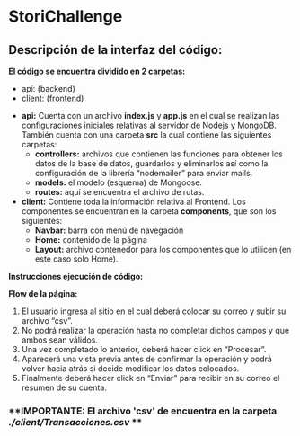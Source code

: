 # **StoriChallenge** 

## Descripción de la interfaz del código: 
**El código se encuentra dividido en 2 carpetas:**
-	api: (backend)
-	client: (frontend)

* **api:** Cuenta con un archivo **index.js** y **app.js** en el cual se realizan las configuraciones iniciales relativas al servidor de Nodejs y MongoDB. 
También cuenta con una carpeta **src** la cual contiene las siguientes carpetas: 
  *  **controllers:** archivos que contienen las funciones para obtener los datos de la base de datos, guardarlos y eliminarlos así como la configuración de la librería “nodemailer” para enviar mails.  
  *  **models:** el modelo (esquema) de Mongoose. 
  *  **routes:** aquí se encuentra el archivo de rutas. 
* **client:** Contiene toda la información relativa al Frontend. Los componentes se encuentran en la carpeta **components**, que son los siguientes: 
  *  **Navbar:** barra con menú de navegación 
  *  **Home:** contenido de la página 
  *  **Layout:** archivo contenedor para los componentes que lo utilicen (en este caso solo Home). 

**Instrucciones ejecución de código:**
<!-- 1. Instalar Nodejs
2. Instalar Mongodb
3. Clonar repositorio
4. Crear una carpeta en el disco **C:/** llamada **data** y dentro de esta crear otra llamada **db** (dejarla vacía). 
5. Desde la consola en cualquier directorio correr el comando **mongod** 
6. Desde la consola situarse en la carpeta **api** y colocar **npm start** 
7. Desde la consola situarse en la carpeta **client** y colocar **npm run dev** -->

**Flow de la página:**
1.	El usuario ingresa al sitio en el cual deberá colocar su correo y subir su archivo “csv”.
2.	No podrá realizar la operación hasta no completar dichos campos y que ambos sean válidos.
3.	Una vez completado lo anterior, deberá hacer click en “Procesar”.
4.	Aparecerá una vista previa antes de confirmar la operación y podrá volver hacia atrás si decide modificar los datos colocados.
5.	Finalmente deberá hacer click en “Enviar” para recibir en su correo el resumen de su cuenta.

### **IMPORTANTE: El archivo 'csv' de encuentra en la carpeta *./client/Transacciones.csv* **
